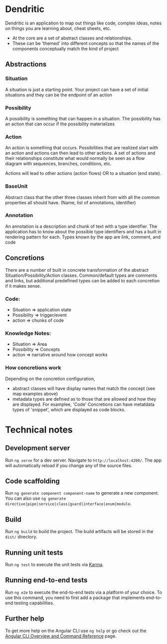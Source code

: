 # Dendritic

Dendritic is an application to map out things like code, complex ideas, notes on things you are learning about, cheat sheets, etc.  
* At the core are a set of abstract classes and relationships.  
* These can be 'themed' into different concepts so that the names of the components conceptually match the kind of project


## Abstractions
### Situation
A situation is just a starting point.  Your project can have a set of initial situations and they can be the endpoint of an action

### Possibility
A possibility is something that can happen in a situation.  The possibility has an action that can occur if the possibility materializes

### Action
An action is something that occurs.  Possibilities that are realized start with an action and actions can then lead to other actions.  A set of actions and their relationships constitute what would normally be seen as a flow diagram with sequences, branches, conditions, etc.

Actions will lead to other actions (action flows) OR to a situation (end state).  

### BaseUnit
Abstract class that the other three classes inherit from with all the common properties all should have. (Name, list of annotations, identifier)

### Annotation
An annotation is a description and chunk of text with a type identifier. The application has to know about the possible type identifiers and has a built in 
rendering pattern for each.  Types known by the app are link, comment, and code

## Concretions
There are a number of built in concrete transformation of the abstract  Situation/Possibility/Action classes.  Common/default types are comments and links, but 
additional predefined types can be added to each concretion if it makes sense.

### Code:
* Situation => application state
* Possibility => trigger/event
* action => chunks of code

### Knowledge Notes:
* Situation => Area
* Possibility => Concepts 
* action => narrative around how concept works 

### How concretions work
 Depending on the concretion configuration, 
 *  abstract classes will have display names that match the concept (see map examples above)
 *  metadata types are defined as to those that are allowed and how they are displayed. For examplee, 'Code' Concretions can have metatdata types of 'snippet', which are displayed as code blocks.  
 


# Technical notes
## Development server
Run `ng serve` for a dev server. Navigate to `http://localhost:4200/`. The app will automatically reload if you change any of the source files.

## Code scaffolding
Run `ng generate component component-name` to generate a new component. You can also use `ng generate directive|pipe|service|class|guard|interface|enum|module`.


## Build

Run `ng build` to build the project. The build artifacts will be stored in the `dist/` directory.

## Running unit tests

Run `ng test` to execute the unit tests via [Karma](https://karma-runner.github.io).

## Running end-to-end tests

Run `ng e2e` to execute the end-to-end tests via a platform of your choice. To use this command, you need to first add a package that implements end-to-end testing capabilities.

## Further help

To get more help on the Angular CLI use `ng help` or go check out the [Angular CLI Overview and Command Reference](https://angular.io/cli) page.
